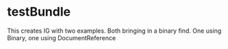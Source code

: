 # testBundle

This creates IG with two examples. Both bringing in a binary find. One using Binary, one using DocumentReference
